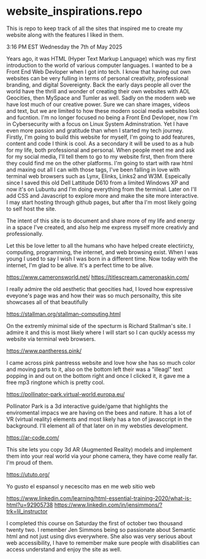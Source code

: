 # website_inspirations.repo
This is repo to keep track of all the sites that inspired me to create my website along with the features I liked in them.

3:16 PM EST Wednesday the 7th of May 2025

Years ago, it was HTML (Hyper Text Markup Language) which was my first introduction to the world of various computer languages. I wanted to be a Front End Web Devloper when I got into tech. I know that having out own websites can be very fulling in terms of personal creativity, professional branding, and digital Sovereignty. Back the early days people all over the world have the thrill and wonder of creating their own websites with AOL Geocities, then MySpace and Tumler as well. Sadly on the modern web we have lost much of our creative power. Sure we can share images, videos and text, but we are limited to how these modern social media websites look and fucntion. I'm no longer focused no being a Front End Devloper, now I'm in Cybersecurity with a focus on Linux System Adminstration. Yet I have even more passion and gratitude than when I started my tech journey. Firstly, I'm going to build this website for myself, I'm going to add features, content and code I think is cool. As a secondary it will be used to as a hub for my life, both professional and personal. When people meet me and ask for my social media, I'll tell them to go to my website first, then from there they could find me on the other platforms. I'm going to start with raw html and maxing out all I can with those tags, I've been falling in love with terminal web browsers such as Lynx, Elinks, Links2 and W3M. Espeically since I saved this old Dell Lattitude D610 from a limited Windows XP and now it's on Lubuntu and I'm doing everything from the terminal. Later on I'll add CSS and Javascript to explore more and make the site more interactive. I may start hosting through github pages, but after tha I'm most likely going to self host the site. 

The intent of this site is to document and share more of my life and energy in a space I've created, and also help me express myself more creativly and professionally. 

Let this be love letter to all the humans who have helped create electiricty, computing, programming, the internet, and web browsing exist. When I was young I used to say I wish I was born in a different time. Now today with the internet, I'm glad to be alive. It's a perfect time to be alive. 


https://www.cameronsworld.net/
https://titlescream.cameronaskin.com/

I really admire the old aesthetic that geocities had, I loved how expressive eveyone's page was and how their was so much personailty, this site showcases all of that beautifully 

https://stallman.org/stallman-computing.html

On the extremly minimal side of the specturm is Richard Stallman's site. I admire it and this is most likely where I will start so I can quckly acesss my website via terminal web browsers. 

https://www.pantheress.pink/

I came across pink pantresss website and love how she has so much color and moving parts to it, also on the bottom left their was a "illeagl" text popping in and out on the bottom right and once I clicked it, it gave me a free mp3 ringtone which is pretty cool. 

https://pollinator-park.virtual-world.europa.eu/

Pollinator Park is a 3d interactive guide/game that highlights the enviromental impacs we are having on the bees and nature. It has a lot of VR (virtual reality) elements and most likely has a ton of javasccript in the background. I'll element all of that later on in my websties development. 

https://ar-code.com/

This site lets you copy 3d AR (Augmented Reality) models and implement them into your real world via your phone camera, they have come really far. I'm proud of them.

https://ututo.org/

Yo gusto el espansol y necescito mas en me web sitio web

https://www.linkedin.com/learning/html-essential-training-2020/what-is-html?u=92905738
https://www.linkedin.com/in/jensimmons/?trk=lil_instructor

I completed this course on Saturday the first of october two thousand twenty two. I remember Jen Simmons being so passionate about Semantic html and not just using divs everywhere. She also was very serious about web accessibility, I have to remember make sure people with disabilities can access understand and enjoy the site as well.
